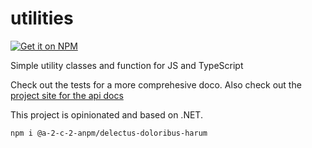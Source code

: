 # utilities

[![Get it on NPM](https://img.shields.io/npm/dt/@a-2-c-2-anpm/delectus-doloribus-harum.svg?style=flat)](https://www.npmjs.com/package/@a-2-c-2-anpm/delectus-doloribus-harum)

Simple utility classes and function for JS and TypeScript

Check out the tests for a more comprehesive doco. Also check out the [project site for the api docs](https://michaelcoxon.github.io/utilities/)

This project is opinionated and based on .NET.

```
npm i @a-2-c-2-anpm/delectus-doloribus-harum
```
